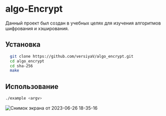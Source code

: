 
# algo-Encrypt

Данный проект был создан в учебных целях для изучения алгоритмов шифрования и хэширования.



## Установка

```bash
  git clone https://github.com/versiyaV/algo_encrypt.git
  cd algo_encrypt
  cd sha-256
  make
```
    
## Использование

```bash
./example <argv>
```
![Снимок экрана от 2023-06-26 18-35-16](https://github.com/versiyaV/algo_encrypt/assets/115622652/b6fc2f74-75cc-411d-8b2c-351e902defb4)






